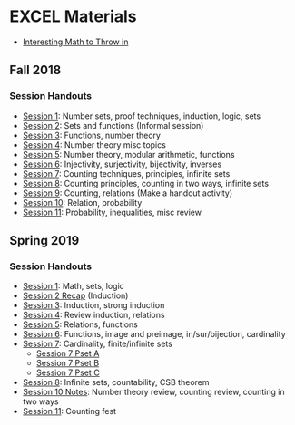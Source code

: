 # EXCEL Materials

- [Interesting Math to Throw in](InterestingMath.md)

## Fall 2018

### Session Handouts
- [Session 1](F18-handouts/1.pdf): Number sets, proof techniques, induction, logic, sets
- [Session 2](F18-handouts/2.pdf): Sets and functions (Informal session)
- [Session 3](F18-handouts/3.pdf): Functions, number theory
- [Session 4](F18-handouts/4.pdf): Number theory misc topics
- [Session 5](F18-handouts/5.pdf): Number theory, modular arithmetic, functions
- [Session 6](F18-handouts/6.pdf): Injectivity, surjectivity, bijectivity, inverses
- [Session 7](F18-handouts/7.pdf): Counting techniques, principles, infinite sets
- [Session 8](F18-handouts/8.pdf): Counting principles, counting in two ways, infinite sets
- [Session 9](F18-handouts/9.pdf): Counting, relations (Make a handout activity)
- [Session 10](F18-handouts/10.pdf): Relation, probability
- [Session 11](F18-handouts/11.pdf): Probability, inequalities, misc review

## Spring 2019

### Session Handouts

- [Session 1](S19-handouts/1.pdf): Math, sets, logic
- [Session 2 Recap](S19-handouts/2-recap.jpg) (Induction)
- [Session 3](S19-handouts/3.pdf): Induction, strong induction
- [Session 4](S19-handouts/4.pdf): Review induction, relations
- [Session 5](S19-handouts/5.pdf): Relations, functions
- [Session 6](S19-handouts/6.pdf): Functions, image and preimage, in/sur/bijection, cardinality
- [Session 7](S19-handouts/7.pdf): Cardinality, finite/infinite sets
  - [Session 7 Pset A](S19-handouts/7-pset-A.pdf)
  - [Session 7 Pset B](S19-handouts/7-pset-B.pdf)
  - [Session 7 Pset C](S19-handouts/7-pset-C.pdf)
- [Session 8](S19-handouts/8.pdf): Infinite sets, countability, CSB theorem
- [Session 10 Notes](S19-handouts/10-notes.pdf): Number theory review, counting review, counting in two ways
- [Session 11](S19-handouts/11.pdf): Counting fest
